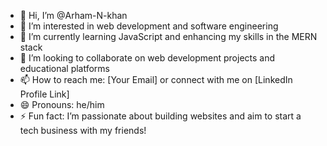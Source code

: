 - 👋 Hi, I’m @Arham-N-khan
- 👀 I’m interested in web development and software engineering
- 🌱 I’m currently learning JavaScript and enhancing my skills in the MERN stack
- 💞️ I’m looking to collaborate on web development projects and educational platforms
- 📫 How to reach me: [Your Email] or connect with me on [LinkedIn Profile Link]
- 😄 Pronouns: he/him
- ⚡ Fun fact: I’m passionate about building websites and aim to start a tech business with my friends!

<!---
Arham-N-khan/Arham-N-khan is a ✨ special ✨ repository because its `README.md` (this file) appears on your GitHub profile.
You can click the Preview link to take a look at your changes.
--->

